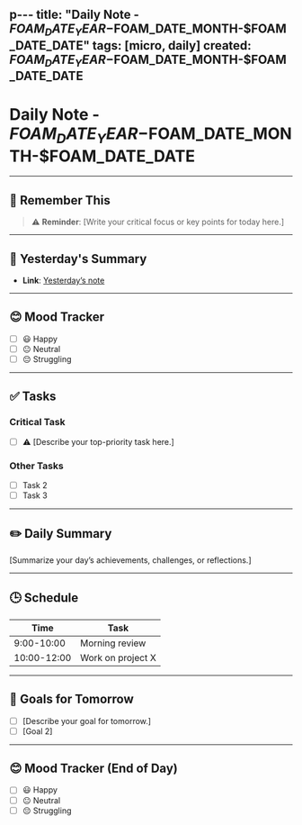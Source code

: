 p---
title: "Daily Note - $FOAM_DATE_YEAR-$FOAM_DATE_MONTH-$FOAM_DATE_DATE"
tags: [micro, daily]
created: $FOAM_DATE_YEAR-$FOAM_DATE_MONTH-$FOAM_DATE_DATE
---

# Daily Note - $FOAM_DATE_YEAR-$FOAM_DATE_MONTH-$FOAM_DATE_DATE

---

## 📌 Remember This
>
> ⚠️ **Reminder**: [Write your critical focus or key points for today here.]

---

## 🔄 Yesterday's Summary

- **Link**: [Yesterday’s note](../path/to/notes/$FOAM_DATE_YEAR-$FOAM_DATE_MONTH-$FOAM_DATE_DATE/+1d)

---

## 😊 Mood Tracker

- [ ] 😃 Happy
- [ ] 😐 Neutral
- [ ] 😔 Struggling

---

## ✅ Tasks

### Critical Task

- [ ] ⚠️ [Describe your top-priority task here.]

### Other Tasks

- [ ] Task 2
- [ ] Task 3

---

## ✏️ Daily Summary

[Summarize your day’s achievements, challenges, or reflections.]

---

## 🕒 Schedule

| Time       | Task               |
|------------|--------------------|
| 9:00-10:00 | Morning review     |
| 10:00-12:00| Work on project X  |

---

## 🎯 Goals for Tomorrow

- [ ] [Describe your goal for tomorrow.]
- [ ] [Goal 2]

---

## 😊 Mood Tracker (End of Day)

- [ ] 😃 Happy
- [ ] 😐 Neutral
- [ ] 😔 Struggling
